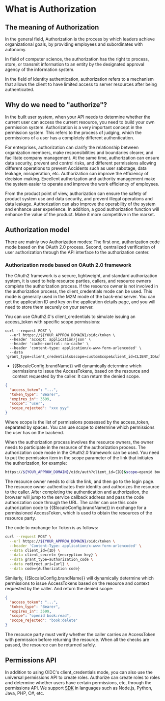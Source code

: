 # What is Authorization

<LastUpdated/>


## The meaning of Authorization

In the general field, Authorization is the process by which leaders achieve organizational goals, by providing employees and subordinates with autonomy.

In field of computer science, the authorization has the right to process, store, or transmit information to an entity by the designated approval agency of the information system.

In the field of identity authentication, authorization refers to a mechanism that allows the client to have limited access to server resources after being authenticated.

## Why do we need to "authorize"?

In the built user system, when your API needs to determine whether the current user can access the current resource, you need to build your own permission system. Authorization is a very important concept in the permission system. This refers to the process of judging, which the permissions of a user has a completely different authentication.

For enterprises, authorization can clarify the relationship between organization members, make responsibilities and boundaries clearer, and facilitate company management. At the same time, authorization can ensure data security, prevent and control risks, and different permissions allowing different operations to prevent Accidents such as user sabotage, data leakage, misoperation, etc. Authorization can improve the efficiency of decision-making. Excellent authorization and authority management make the system easier to operate and improve the work efficiency of employees.

From the product point of view, authorization can ensure the safety of product system use and data security, and prevent illegal operations and data leakage. Authorization can also improve the operability of the system and enhance user experience. In addition, a good authorization function will enhance the value of the product. Make it more competitive in the market.


## Authorization model

There are mainly two Authorization modes:
The first one, authorization code mode based on the OAuth 2.0 process.
Second, centralized verification of user authorization through the API interface to the authorization center.

### Authorization mode based on OAuth 2.0 framework

The OAuth2 framework is a secure, lightweight, and standard authorization system, it is used to help resource parties, callers, and resource owners complete the authorization process. If the resource owner is not involved in the authorization process, the client_credentials mode can be used. This mode is generally used in the M2M mode of the back-end server. You can get the application ID and key on the application details page, and you will need to store them securely on your server.

You can use OAuth2.0's client_credentials to simulate issuing an access_token with specific scope permissions:

```shell
curl --request POST \
  --url https://${YOUR_APPROW_DOMAIN}/oidc/token \
  --header 'accept: application/json' \
  --header 'cache-control: no-cache' \
  --header 'content-type: application/x-www-form-urlencoded' \
  --data 'grant_type=client_credentials&scope=customScope&client_id=CLIENT_ID&client_secret=CLIENT_SECRET'
```

- {{$localeConfig.brandName}} will dynamically determine which permissions to issue the AccessTokens, based on the resource and context requested by the caller. It can return the denied scope.
```json
{
  "access_token": "...",
  "token_type": "Bearer",
  "expires_in": 3599,
  "scope": "user",
  "scope_rejected": "xxx yyy"
}
```

Where scope is the list of permissions possessed by the access_token, separated by spaces. You can use scope to determine which permissions the user has on the backend.

When the authorization process involves the resource owners, the owner needs to participate in the resource of the authorization process. The authorization code mode in the OAuth2.0 framework can be used. You need to put the permission item in the scope parameter of the link that initiates the authorization, for example:

```sh
https://${YOUR_APPROW_DOMAIN}/oidc/auth?client_id={ID}&scope=openid book:read book:delete&redirect_uri={url}&state={spring}&response_type=code
```

The resource owner needs to click the link, and then go to the login page. The resource owner authenticates their identity and authorizes the resource to the caller. After completing the authentication and authorization, the browser will jump to the service callback address and pass the code authorization code through the URL. The caller can use this code authorization code to {{$localeConfig.brandName}} in exchange for a permissioned AccessToken, which is used to obtain the resources of the resource party.

The code to exchange for Token is as follows:

```sh
curl --request POST \
  --url https://${YOUR_APPROW_DOMAIN}/oidc/token \
  --header 'Content-Type: application/x-www-form-urlencoded' \
  --data client_id={ID} \
  --data client_secret= {encryption key} \
  --data grant_type=authorization_code \
  --data redirect_uri={url} \
  --data code={Authorization code}
```

Similarly, {{$localeConfig.brandName}} will dynamically determine which permissions to issue AccessTokens based on the resource and context requested by the caller. And return the denied scope:

```json
{
  "access_token": "...",
  "token_type": "Bearer",
  "expires_in": 3599,
  "scope": "openid book:read",
  "scope_rejected": "book:delete"
}
```

The resource party must verify whether the caller carries an AccessToken with permission before returning the resource. When all the checks are passed, the resource can be returned safely.

## Permissions API

In addition to using OIDC's client_credentials mode, you can also use the universal permissions API to create roles. Authorize can create roles to roles and determine whether users have certain permissions, etc, through the permissions API. We support [SDK](/doc/en/guides/access-control/) in languages such as Node.js, Python, Java, PHP, C#, etc.
